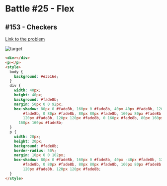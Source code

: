 # Battle #25 - Flex

## #153 - Checkers

[Link to the problem](https://cssbattle.dev/play/153)

![target](https://cssbattle.dev/targets/153.png)

```html
<div></div>
<p></p>
<style>
  body {
    background: #e3516e;
  }
  div {
    width: 40px;
    height: 40px;
    background: #fade8b;
    margin: 50px 0 0 92px;
    box-shadow: 80px 0 #fade8b, 160px 0 #fade8b, 40px 40px #fade8b, 120px 40px
        #fade8b, 0 80px #fade8b, 80px 80px #fade8b, 160px 80px #fade8b, 40px
        120px #fade8b, 120px 120px #fade8b, 0 160px #fade8b, 80px 160px #fade8b,
      160px 160px #fade8b;
  }
  p {
    width: 20px;
    height: 20px;
    background: #fade8b;
    border-radius: 50%;
    margin: 10px 0 0 102px;
    box-shadow: 80px 0 #fade8b, 160px 0 #fade8b, 40px -40px #fade8b, 120px -40px
        #fade8b, 0 80px #fade8b, 80px 80px #fade8b, 160px 80px #fade8b, 40px
        120px #fade8b, 120px 120px #fade8b;
  }
</style>
```


